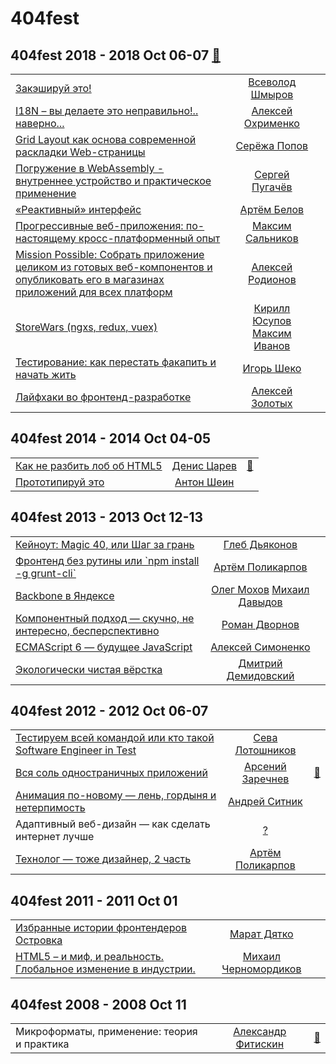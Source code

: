 # 404fest

## 404fest 2018 - 2018 Oct 06-07 [:movie_camera:](https:&#x2F;&#x2F;www.youtube.com&#x2F;playlist?list&#x3D;PLwFZBhRXDhW5P9gnp1FM4DvfvRqF8h4z6)
| | | |
| --- | :---: | --- |
| [Закэшируй это!](https://www.youtube.com/watch?v=FeAasDP9SUc)  |  [Всеволод Шмыров](speakers&#x2F;Всеволод%20Шмыров.md)  |    |
| [I18N – вы делаете это неправильно!.. наверно...](https://www.youtube.com/watch?v=9xMmRmXKwUk)  |  [Алексей Охрименко](speakers&#x2F;Алексей%20Охрименко.md)  |    |
| [Grid Layout как основа современной раскладки Web-страницы](https://www.youtube.com/watch?v=zmFW-OJbQ_0)  |  [Серёжа Попов](speakers&#x2F;Серёжа%20Попов.md)  |    |
| [Погружение в WebAssembly - внутреннее устройство и практическое применение](https://www.youtube.com/watch?v=b5Ru7StlXpY)  |  [Сергей Пугачёв](speakers&#x2F;Сергей%20Пугачёв.md)  |    |
| [«Реактивный» интерфейс](https://www.youtube.com/watch?v=z5sfHHr-EiY)  |  [Артём Белов](speakers&#x2F;Артём%20Белов.md)  |    |
| [Прогрессивные веб-приложения: по-настоящему кросс-платформенный опыт](https://www.youtube.com/watch?v=XxViZVp4g3c)  |  [Максим Сальников](speakers&#x2F;Максим%20Сальников.md)  |    |
| [Mission Possible: Собрать приложение целиком из готовых веб-компонентов и опубликовать его в магазинах приложений для всех платформ](https://www.youtube.com/watch?v=2_xy4YIqJLI)  |  [Алексей Родионов](speakers&#x2F;Алексей%20Родионов.md)  |    |
| [StoreWars (ngxs, redux, vuex)](https://www.youtube.com/watch?v=I_TqRcw4keQ)  |  [Кирилл Юсупов](speakers&#x2F;Кирилл%20Юсупов.md)  [Максим Иванов](speakers&#x2F;Максим%20Иванов.md)  |    |
| [Тестирование: как перестать факапить и начать жить](https://www.youtube.com/watch?v=r9ScM-Sx5Co)  |  [Игорь Шеко](speakers&#x2F;Игорь%20Шеко.md)  |    |
| [Лайфхаки во фронтенд-разработке](https://www.youtube.com/watch?v=-7Ez9Jcap3k)  |  [Алексей Золотых](speakers&#x2F;Алексей%20Золотых.md)  |    |
## 404fest 2014 - 2014 Oct 04-05 
| | | |
| --- | :---: | --- |
| [Как не разбить лоб об HTML5](https://youtu.be/yC86gwzwcog)  |  [Денис Царев](speakers&#x2F;Денис%20Царев.md)  | [:notebook:](https://www.slideshare.net/404fest/html5-40019509)   |
| [Прототипируй это](https://youtu.be/vB8dnq84RZ8)  |  [Антон Шеин](speakers&#x2F;Антон%20Шеин.md)  |    |
## 404fest 2013 - 2013 Oct 12-13 
| | | |
| --- | :---: | --- |
| [Кейноут: Magic 40, или Шаг за грань](https://youtu.be/_vZCm_aMH48)  |  [Глеб Дьяконов](speakers&#x2F;Глеб%20Дьяконов.md)  |    |
| [Фронтенд без рутины или &#x60;npm install -g grunt-cli&#x60;](https://youtu.be/TY0Ki5mU94s)  |  [Артём Поликарпов](speakers&#x2F;Артём%20Поликарпов.md)  |    |
| [Backbone в Яндексе](https://youtu.be/ccWsHHWLlhU)  |  [Олег Мохов](speakers&#x2F;Олег%20Мохов.md)  [Михаил Давыдов](speakers&#x2F;Михаил%20Давыдов.md)  |    |
| [Компонентный подход — скучно, не интересно, бесперспективно](https://youtu.be/QpZy0WW0Ig4)  |  [Роман Дворнов](speakers&#x2F;Роман%20Дворнов.md)  |    |
| [ECMAScript 6 — будущее JavaScript](https://youtu.be/P29Ib2XuPDQ)  |  [Алексей Симоненко](speakers&#x2F;Алексей%20Симоненко.md)  |    |
| [Экологически чистая вёрстка](https://youtu.be/hkPD69BO6FM)  |  [Дмитрий Демидовский](speakers&#x2F;Дмитрий%20Демидовский.md)  |    |
## 404fest 2012 - 2012 Oct 06-07 
| | | |
| --- | :---: | --- |
| [Тестируем всей командой или кто такой Software Engineer in Test](https://youtu.be/FCzkk74Lp5Y)  |  [Сева Лотошников](speakers&#x2F;Сева%20Лотошников.md)  |    |
| [Вся соль одностраничных приложений](https://youtu.be/Ag08WvgvjnU)  |  [Арсений Заречнев](speakers&#x2F;Арсений%20Заречнев.md)  | [:notebook:](https://www.slideshare.net/evindor/ss-14781328)   |
| [Анимация по-новому — лень, гордыня и нетерпимость](https://youtu.be/K0-45ltxyM0)  |  [Андрей Ситник](speakers&#x2F;Андрей%20Ситник.md)  |    |
| Адаптивный веб-дизайн — как сделать интернет лучше  |  [?](speakers&#x2F;?.md)  |    |
| [Технолог — тоже дизайнер, 2 часть](https://youtu.be/h4QuJ0xBGfc)  |  [Артём Поликарпов](speakers&#x2F;Артём%20Поликарпов.md)  |    |
## 404fest 2011 - 2011 Oct 01 
| | | |
| --- | :---: | --- |
| [Избранные истории фронтендеров Островка](https://vimeo.com/32967293)  |  [Марат Дятко](speakers&#x2F;Марат%20Дятко.md)  |    |
| [HTML5 – и миф, и реальность. Глобальное изменение в индустрии.](https://vimeo.com/31815706)  |  [Михаил Черномордиков](speakers&#x2F;Михаил%20Черномордиков.md)  |    |
## 404fest 2008 - 2008 Oct 11 
| | | |
| --- | :---: | --- |
| Микроформаты, применение: теория и практика  |  [Александр Фитискин](speakers&#x2F;Александр%20Фитискин.md)  | [:notebook:](http://2008.404fest.ru/files/afitiskin.pdf)   |
